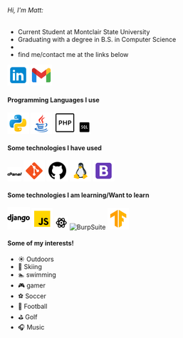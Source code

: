 ###### Hi, I'm Matt: 

- Current Student at Montclair State University
- Graduating with a degree in B.S. in Computer Science
- 
- find me/contact me at the links below

[![LinkedIn](imgs/icons8-linkedin-48%20(1).png)](https://www.linkedin.com/in/matthew-anzano/)
[![Gmail](imgs/icons8-gmail-48.png)](mailto:m99anzano@gmail.com)

#### Programming Languages I use
![Python](imgs/icons8-python-48.png)
![Java](imgs/icons8-java-48.png)
![PHP](imgs/icons8-php-50.png)
![SQL](imgs/icons8-sql-30.png)

#### Some technologies I have used
![Cpanel](imgs/icons8-cpanel-32.png)
![Git](imgs/icons8-git-48.png)
![Github](imgs/icons8-github-48.png)
![Linux](imgs/icons8-linux-48.png)
![Bootstrap](imgs/icons8-bootstrap-48.png)


#### Some technologies I am learning/Want to learn 
![Django](imgs/icons8-django-50.png)
![Javascript](imgs/icons8-javascript-48.png)
![React](imgs/icons8-react-30.png)
![BurpSuite]()
![TensorFlow](imgs/icons8-tensorflow-48.png)


#### Some of my interests!
- :sunny: Outdoors
- :ski: Skiing 
- :swimmer: swimming
- :video_game: gamer
- :soccer: Soccer
- :football: Football
- :golf: Golf
- :headphones: Music